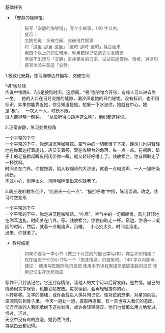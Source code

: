 基础任务  

- 「安静的咖啡馆」

  >描写「安静的咖啡馆」，写个小故事，140 字以内。  
提示：  
变换视角：突破空间、突破线性叙事  
将「这里-那里-这里」「这时-那时-这时」揉合起来  
用四个以上的词汇暗示，利用错误记忆范式引发错觉  
尽量不出现与「安静」直接相关的词语，试试描述景物、情绪、对话和感官体验来营造「安静」

1.极致化安静，练习咖啡店外描写、突破空间  

“极”咖啡馆  
传说中傍晚6、7点是狼狗时间。这期间，“极”咖啡馆会开张，有缘人可以进去坐一坐。  
她的入口在日月交接的缝隙，潮汐声是她的开门秘钥。没有标识，也不用标识，如果你能靠近她，你会知道是她。想象一下水波纹，她就在中心。她是“极”。  
一次入一人，时长不限。  
没人能挺够一刻钟。  
“从没听得心跳声这么响”，他们都这样说。  

2.正常安静，练习变换视角

一个平常的下午  
一个平常的下午，你走进沉睡咖啡馆。空气中的一切都慢了下来，连风儿也只轻轻地在你耳边打着旋儿。店员支着颊，窝在收银台的角落，头一点一点。花瓶后，垫子上的老猫掀起眼皮闲闲带你一眼，就又轻轻呼噜上了。钱放柜台，你自顾取走了一杯饮料。  
时间关在门外。你按按肩，陷入软绵绵的大沙发，就着一点电流声，一人一猫呼吸绵长。  
不过小心，别睡太久，沉睡咖啡馆出来你就老了。  

3.周三晚听教练点评，“店员头一点一点”、“猫打呼噜”中招，陈词滥调，改之，练习时空变形

一个平常的下午  
一个平常的下午，你走进沉睡咖啡馆。“咔塔”。空气中的一切都缓慢，风儿轻轻地在你耳边旋。时间关在门外，等。钱放柜台，你独自取走一杯。窗边，你咽一口凝固的时间，然后，就着一点电流声，沉睡。  
小心别太久，时间会溜走。  
出来，你就老了。


- 教程结尾

  >如果你要写一本小书《教三个月之前的自己学写作》，你会如何结尾？
现在给属于你的小书写一个「饱含情感」的结尾吧。 140 字以内即可。
建议：
使用写匠删除陈词滥调
使用本节课程里提高情感指数的技艺
使用记忆生存优势效应

写作不只封装记忆，它还封存情绪。读他人的文字可以后背发麻，是共情。自己的情绪用文字保管，也能妥帖安放。每次读到，会再轻轻撞你的心。   
斗转星移。文字的情绪，或许会载进人类共同记忆。像对蛇的恐惧，对星的向往，深深镌刻到骨子里。 今天一道划一道，提取再提取，有一天也写入我们的基因。  
亿万年后的人若能承继下这些划痕，或许会轻轻感叹，他们也曾那么用力地爱过，恨过，活过。  
天空中没有鸟的痕迹，她仍然飞过。  
每朵白云都记得。







